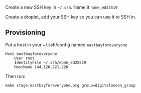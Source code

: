 Create a new SSH key in `~/.ssh`. Name it `name_ed25519`

Create a droplet, add your SSH key so you can use it to SSH in.

## Provisioning

Put a host in your ~/.ssh/config named `eastbayforeveryone`

```
Host eastbayforeveryone
    User root
    IdentityFile ~/.ssh/eb4e_ed25519
    HostName 144.126.221.226
```

Then run:

```
make stage.eastbayforeveryone.org group=digitalocean_group
```

